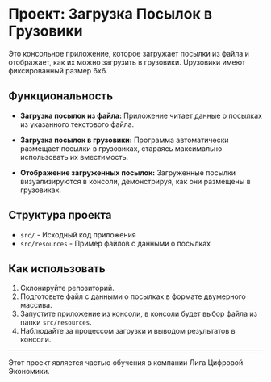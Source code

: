 # Проект: Загрузка Посылок в Грузовики 

Это консольное приложение, которое загружает посылки из файла и отображает, как их можно загрузить в грузовики. Uрузовики имеют фиксированный размер 6x6.

## Функциональность

- **Загрузка посылок из файла:** Приложение читает данные о посылках из указанного текстового файла.

- **Загрузка посылок в грузовики:** Программа автоматически размещает посылки в грузовиках, стараясь максимально использовать их вместимость.

- **Отображение загруженных посылок:** Загруженные посылки визуализируются в консоли, демонстрируя, как они размещены в грузовиках.

## Структура проекта

- `src/` - Исходный код приложения
- `src/resources` - Пример файлов с данными о посылках

## Как использовать

1. Склонируйте репозиторий.
2. Подготовьте файл с данными о посылках в формате двумерного массива.
3. Запустите приложение из консоли, в консоли будет выбор файла из папки `src/resources`.
4. Наблюдайте за процессом загрузки и выводом результатов в консоли.

---

Этот проект является частью обучения в компании Лига Цифровой Экономики. 